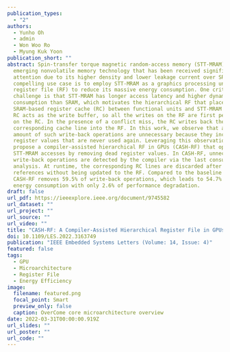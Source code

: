 ```yaml
---
publication_types:
  - "2"
authors:
  - Yunho Oh
  - admin
  - Won Woo Ro
  - Myung Kuk Yoon
publication_short: ""
abstract: Spin-transfer torque magnetic random-access memory (STT-MRAM) is an
  emerging nonvolatile memory technology that has been received significant
  attention due to its higher density and lower leakage current over SRAM. One
  compelling use case is to employ STT-MRAM as a graphics processing unit (GPU)
  register file (RF) to reduce its massive energy consumption. One critical
  challenge is that STT-MRAM has longer access latency and higher dynamic power
  consumption than SRAM, which motivates the hierarchical RF that places a small
  SRAM-based register cache (RC) between functional units and STT-MRAM RF. The
  RC acts as the write buffer, so all the writes on the RF are first performed
  on the RC. In the presence of a conflict miss, the RC writes back the
  corresponding cache line into the RF. In this work, we observe that a large
  amount of such write-back operations are unnecessary because they include
  register values that are never used again. Leveraging this observation, we
  propose a compiler-assisted hierarchical RF in GPUs (CASH-RF) that optimizes
  STT-MRAM accesses by removing dead register values. In CASH-RF, unnecessary
  write-back operations are detected by the compiler via the last consumer
  analysis. At runtime, the corresponding RC lines are discarded after the last
  references without being updated to the RF. Compared to the baseline GPUs,
  CASH-RF removes 59.5% of write-back operations, which leads to 54.7% lower RF
  energy consumption with only 2.6% of performance degradation.
draft: false
url_pdf: https://ieeexplore.ieee.org/document/9745582
url_dataset: ""
url_project: ""
url_source: ""
url_video: ""
title: "CASH-RF: A Compiler-Assisted Hierarchical Register File in GPUs"
doi: 10.1109/LES.2022.3163749
publication: "IEEE Embedded Systems Letters (Volume: 14, Issue: 4)"
featured: false
tags:
  - GPU
  - Microarchitecture
  - Register File
  - Energy Efficiency
image:
  filename: featured.png
  focal_point: Smart
  preview_only: false
  caption: OverCome core microarchitecture overview
date: 2022-03-31T00:00:00.919Z
url_slides: ""
url_poster: ""
url_code: ""
---
```

